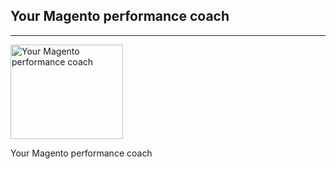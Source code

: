 ## Your Magento performance coach
* * *

[<img src="{{site.static-url}}/img/coach/penguin_faq.svg" class="pull-left img-big" alt="Your Magento performance coach" width="180" height="151">](https://run.mage.coach)

Your Magento performance coach
